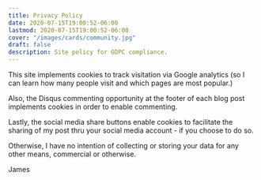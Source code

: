 ```yaml
---
title: Privacy Policy
date: 2020-07-15T19:00:52-06:00
lastmod: 2020-07-15T19:00:52-06:00
cover: "/images/cards/community.jpg"
draft: false
description: Site policy for GDPC compliance.
---
```


This site implements cookies to track visitation via Google analytics (so I can learn how many people visit and which pages are most popular.) 

Also, the Disqus commenting opportunity at the footer of each blog post implements cookies in order to enable commenting.

Lastly, the social media share buttons enable cookies to facilitate the sharing of my post thru your social media account - if you choose to do so.

Otherwise, I have no intention of collecting or storing your data for any other means, commercial or otherwise.

James
